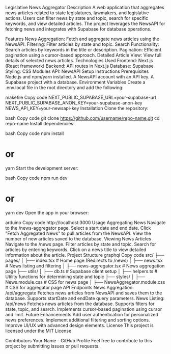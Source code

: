 Legislative News Aggregator
Description
A web application that aggregates news articles related to state legislatures, lawmakers, and legislative actions. Users can filter news by state and topic, search for specific keywords, and view detailed articles. The project leverages the NewsAPI for fetching news and integrates with Supabase for database operations.

Features
News Aggregation: Fetch and aggregate news articles using the NewsAPI.
Filtering: Filter articles by state and topic.
Search Functionality: Search articles by keywords in the title or description.
Pagination: Efficient pagination using a cursor-based approach.
Detailed Article View: View full details of selected news articles.
Technologies Used
Frontend: Next.js (React framework)
Backend: API routes in Next.js
Database: Supabase
Styling: CSS Modules
API: NewsAPI
Setup Instructions
Prerequisites
Node.js and npm/yarn installed.
A NewsAPI account with an API key.
A Supabase project with a database.
Environment Variables
Create a .env.local file in the root directory and add the following:

makefile
Copy code
NEXT_PUBLIC_SUPABASE_URL=your-supabase-url
NEXT_PUBLIC_SUPABASE_ANON_KEY=your-supabase-anon-key
NEWS_API_KEY=your-newsapi-key
Installation
Clone the repository:

bash
Copy code
git clone https://github.com/username/repo-name.git
cd repo-name
Install dependencies:

bash
Copy code
npm install
# or
yarn
Start the development server:

bash
Copy code
npm run dev
# or
yarn dev
Open the app in your browser:

arduino
Copy code
http://localhost:3000
Usage
Aggregating News
Navigate to the /news-aggregator page.
Select a start date and end date.
Click "Fetch Aggregated News" to pull articles from the NewsAPI.
View the number of new articles saved to the database.
Viewing News Articles
Navigate to the /news page.
Filter articles by state and topic.
Search for articles by entering keywords.
Click on a news title to view detailed information about the article.
Project Structure
graphql
Copy code
src/
├── pages/
│   ├── index.tsx           # Home page (Redirects to /news)
│   ├── news.tsx            # News listing and filtering
│   ├── news-aggregator.tsx # News aggregation page
├── utils/
│   ├── db.ts               # Supabase client setup
│   ├── helpers.ts          # Utility functions for determining state and topic
├── styles/
│   ├── News.module.css     # CSS for news page
│   ├── NewsAggregator.module.css # CSS for aggregator page
API Endpoints
News Aggregation: /api/aggregate
Fetches news articles from NewsAPI and saves them to the database.
Supports startDate and endDate query parameters.
News Listing: /api/news
Fetches news articles from the database.
Supports filters for state, topic, and search.
Implements cursor-based pagination using cursor and limit.
Future Enhancements
Add user authentication for personalized news preferences.
Implement additional filtering and sorting options.
Improve UI/UX with advanced design elements.
License
This project is licensed under the MIT License.

Contributors
Your Name - GitHub Profile
Feel free to contribute to this project by submitting issues or pull requests.